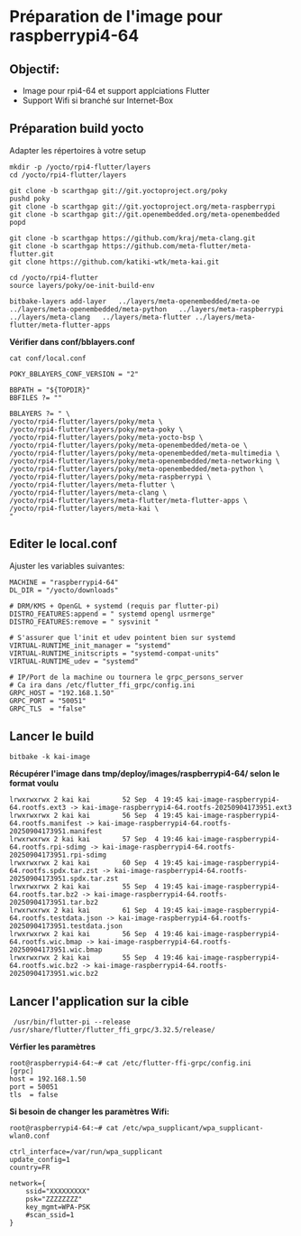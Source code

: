 # Préparation de l'image pour raspberrypi4-64

## Objectif:

* Image pour rpi4-64 et support applciations Flutter
* Support Wifi si branché sur Internet-Box


## Préparation build yocto

Adapter les répertoires à votre setup

    mkdir -p /yocto/rpi4-flutter/layers
    cd /yocto/rpi4-flutter/layers

    git clone -b scarthgap git://git.yoctoproject.org/poky
    pushd poky
    git clone -b scarthgap git://git.yoctoproject.org/meta-raspberrypi
    git clone -b scarthgap git://git.openembedded.org/meta-openembedded
    popd

    git clone -b scarthgap https://github.com/kraj/meta-clang.git
    git clone -b scarthgap https://github.com/meta-flutter/meta-flutter.git
    git clone https://github.com/katiki-wtk/meta-kai.git

    cd /yocto/rpi4-flutter
    source layers/poky/oe-init-build-env

    bitbake-layers add-layer   ../layers/meta-openembedded/meta-oe  ../layers/meta-openembedded/meta-python   ../layers/meta-raspberrypi   ../layers/meta-clang   ../layers/meta-flutter ../layers/meta-flutter/meta-flutter-apps

**Vérifier dans conf/bblayers.conf**

    cat conf/local.conf

    POKY_BBLAYERS_CONF_VERSION = "2"

    BBPATH = "${TOPDIR}"
    BBFILES ?= ""

    BBLAYERS ?= " \
    /yocto/rpi4-flutter/layers/poky/meta \
    /yocto/rpi4-flutter/layers/poky/meta-poky \
    /yocto/rpi4-flutter/layers/poky/meta-yocto-bsp \
    /yocto/rpi4-flutter/layers/poky/meta-openembedded/meta-oe \
    /yocto/rpi4-flutter/layers/poky/meta-openembedded/meta-multimedia \
    /yocto/rpi4-flutter/layers/poky/meta-openembedded/meta-networking \
    /yocto/rpi4-flutter/layers/poky/meta-openembedded/meta-python \
    /yocto/rpi4-flutter/layers/poky/meta-raspberrypi \
    /yocto/rpi4-flutter/layers/meta-flutter \
    /yocto/rpi4-flutter/layers/meta-clang \
    /yocto/rpi4-flutter/layers/meta-flutter/meta-flutter-apps \
    /yocto/rpi4-flutter/layers/meta-kai \
    "



## Editer le local.conf

Ajuster les variables suivantes:

    MACHINE = "raspberrypi4-64"
    DL_DIR = "/yocto/downloads"

    # DRM/KMS + OpenGL + systemd (requis par flutter-pi)
    DISTRO_FEATURES:append = " systemd opengl usrmerge"
    DISTRO_FEATURES:remove = " sysvinit "

    # S'assurer que l'init et udev pointent bien sur systemd
    VIRTUAL-RUNTIME_init_manager = "systemd"
    VIRTUAL-RUNTIME_initscripts = "systemd-compat-units"
    VIRTUAL-RUNTIME_udev = "systemd"

    # IP/Port de la machine ou tournera le grpc_persons_server
    # Ca ira dans /etc/flutter_ffi_grpc/config.ini
    GRPC_HOST = "192.168.1.50"
    GRPC_PORT = "50051"
    GRPC_TLS  = "false"


## Lancer le build

    bitbake -k kai-image

**Récupérer l'image dans tmp/deploy/images/raspberrypi4-64/ selon le format voulu**

    lrwxrwxrwx 2 kai kai        52 Sep  4 19:45 kai-image-raspberrypi4-64.rootfs.ext3 -> kai-image-raspberrypi4-64.rootfs-20250904173951.ext3
    lrwxrwxrwx 2 kai kai        56 Sep  4 19:45 kai-image-raspberrypi4-64.rootfs.manifest -> kai-image-raspberrypi4-64.rootfs-20250904173951.manifest
    lrwxrwxrwx 2 kai kai        57 Sep  4 19:46 kai-image-raspberrypi4-64.rootfs.rpi-sdimg -> kai-image-raspberrypi4-64.rootfs-20250904173951.rpi-sdimg
    lrwxrwxrwx 2 kai kai        60 Sep  4 19:45 kai-image-raspberrypi4-64.rootfs.spdx.tar.zst -> kai-image-raspberrypi4-64.rootfs-20250904173951.spdx.tar.zst
    lrwxrwxrwx 2 kai kai        55 Sep  4 19:45 kai-image-raspberrypi4-64.rootfs.tar.bz2 -> kai-image-raspberrypi4-64.rootfs-20250904173951.tar.bz2
    lrwxrwxrwx 2 kai kai        61 Sep  4 19:45 kai-image-raspberrypi4-64.rootfs.testdata.json -> kai-image-raspberrypi4-64.rootfs-20250904173951.testdata.json
    lrwxrwxrwx 2 kai kai        56 Sep  4 19:46 kai-image-raspberrypi4-64.rootfs.wic.bmap -> kai-image-raspberrypi4-64.rootfs-20250904173951.wic.bmap
    lrwxrwxrwx 2 kai kai        55 Sep  4 19:46 kai-image-raspberrypi4-64.rootfs.wic.bz2 -> kai-image-raspberrypi4-64.rootfs-20250904173951.wic.bz2


## Lancer l'application sur la cible

     /usr/bin/flutter-pi --release /usr/share/flutter/flutter_ffi_grpc/3.32.5/release/

**Vérfier les paramètres**

    root@raspberrypi4-64:~# cat /etc/flutter-ffi-grpc/config.ini
    [grpc]
    host = 192.168.1.50
    port = 50051
    tls  = false

**Si besoin de changer les paramètres Wifi:**

    root@raspberrypi4-64:~# cat /etc/wpa_supplicant/wpa_supplicant-wlan0.conf

    ctrl_interface=/var/run/wpa_supplicant
    update_config=1
    country=FR

    network={
        ssid="XXXXXXXXX"
        psk="ZZZZZZZZ"
        key_mgmt=WPA-PSK
        #scan_ssid=1
    }


